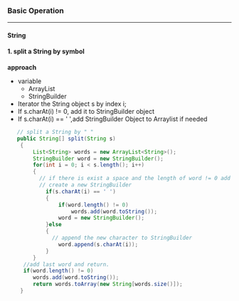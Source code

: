 ### Basic Operation
---
#### String

#### 1. split a String by symbol 

**approach**

- variable
  - ArrayList
  - StringBuilder
- Iterator the String object s by index i;
- If s.charAt(i)  !=  0, add it to StringBuilder object
- If s.charAt(i) ==  ' ',add StringBuilder Object to Arraylist if needed 

```java
   // split a String by " "
   public String[] split(String s)
    {
        List<String> words = new ArrayList<String>();
        StringBuilder word = new StringBuilder();
        for(int i = 0; i < s.length(); i++)
        {
          // if there is exist a space and the length of word != 0 add it to ArrayList
          // create a new StringBuilder
            if(s.charAt(i) == ' ')
            {
                if(word.length() != 0)
                    words.add(word.toString());
                word = new StringBuilder();
            }else
            {
              // append the new character to StringBuilder
                word.append(s.charAt(i));
            }
        }
     //add last word and return.
     if(word.length() != 0)
        words.add(word.toString());
        return words.toArray(new String[words.size()]);
    }
```